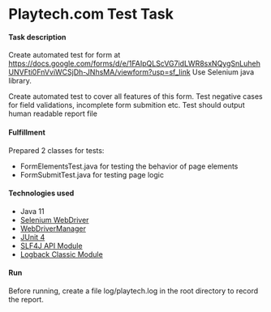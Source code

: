 Playtech.com Test Task
===============================
#### Task description
Create automated test for form at https://docs.google.com/forms/d/e/1FAIpQLScVG7idLWR8sxNQygSnLuhehUNVFti0FnVviWCSjDh-JNhsMA/viewform?usp=sf_link
Use Selenium java library.
 
Create automated test to cover all features of this form. 
Test negative cases for field validations, incomplete form submition etc.
Test should output human readable report file

#### Fulfillment
Prepared 2 classes for tests:
- FormElementsTest.java for testing the behavior of page elements
- FormSubmitTest.java for testing page logic
#### Technologies used
- Java 11
- [Selenium WebDriver](https://www.selenium.dev/documentation/en/)
- [WebDriverManager](https://github.com/bonigarcia/webdrivermanager)
- [JUnit 4](https://mvnrepository.com/artifact/junit/junit)
- [SLF4J API Module](https://mvnrepository.com/artifact/org.slf4j/slf4j-api)
- [Logback Classic Module](https://mvnrepository.com/artifact/ch.qos.logback/logback-classic)
#### Run
Before running, create a file log/playtech.log in the root directory to record the report.

